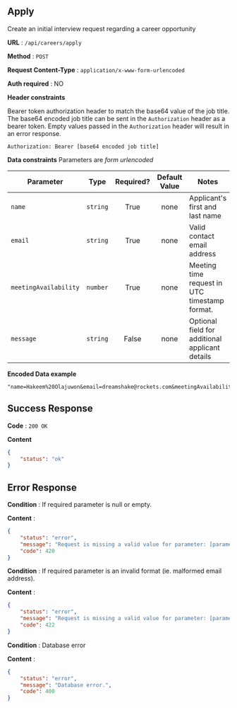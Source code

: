 ## Apply

Create an initial interview request regarding a career opportunity

**URL** : `/api/careers/apply`

**Method** : `POST`

**Request Content-Type** : `application/x-www-form-urlencoded`

**Auth required** : NO

**Header constraints**

Bearer token authorization header to match the base64 value of the job title. The base64 encoded job title can be sent in the
`Authorization` header as a bearer token. Empty values passed in the `Authorization` header will result in an error response.

```
Authorization: Bearer [base64 encoded job title]
```

**Data constraints**
Parameters are *form urlencoded*

| Parameter | Type | Required? | Default Value | Notes |
| -------------- | ----------------------------------- | :-------: | :-----------: | ---------------------------------------------------------------------------------------- |
| `name` | `string` | True | none | Applicant's first and last name |
| `email` | `string` | True | none | Valid contact email address |
| `meetingAvailability` | `number` | True | none | Meeting time request in UTC timestamp format. |
| `message` | `string` | False | none | Optional field for additional applicant details |

**Encoded Data example**

```
"name=Hakeem%20Olajuwon&email=dreamshake@rockets.com&meetingAvailability=803865600000"
```

## Success Response

**Code** : `200 OK`

**Content**

```json
{
    "status": "ok"
}
```

## Error Response


**Condition** : If required parameter is null or empty.

**Content** :

```json
{
    "status": "error",
    "message": "Request is missing a valid value for parameter: [parameter name]",
    "code": 420
}
```

**Condition** : If required parameter is an invalid format (ie. malformed email address).

**Content** :

```json
{
    "status": "error",
    "message": "Request is missing a valid value for parameter: [parameter name]",
    "code": 422
}
```

**Condition** : Database error

**Content** :

```json
{
    "status": "error",
    "message": "Database error.",
    "code": 400
}
```